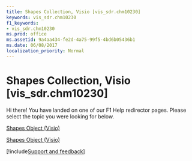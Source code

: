 ```yaml
---
title: Shapes Collection, Visio [vis_sdr.chm10230]
keywords: vis_sdr.chm10230
f1_keywords:
- vis_sdr.chm10230
ms.prod: office
ms.assetid: 9a4aa434-fe2d-4a75-99f5-4bd6b05436b1
ms.date: 06/08/2017
localization_priority: Normal
---
```



# Shapes Collection, Visio [vis_sdr.chm10230]

Hi there! You have landed on one of our F1 Help redirector pages. Please select the topic you were looking for below.

[Shapes Object (Visio)](http://msdn.microsoft.com/library/9ec3c379-54c2-50d8-4f6b-79a95b8d12f0%28Office.15%29.aspx)

[Shapes Object (Visio)](http://msdn.microsoft.com/library/18d1444a-43fd-d711-849d-fa6567537a87.aspx)

[!include[Support and feedback](~/includes/feedback-boilerplate.md)]